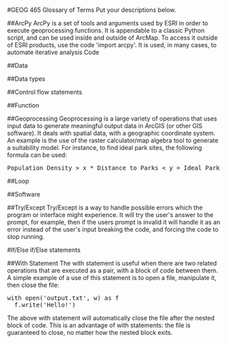 #GEOG 465 Glossary of Terms
Put your descriptions below.

##ArcPy
ArcPy is a set of tools and arguments used by ESRI in order to execute geoprocessing functions.
It is appendable to a classic Python script, and can be used inside and outside of ArcMap.
To access it outside of ESRI products, use the code 'import arcpy'.
It is used, in many cases, to automate iterative analysis
Code

##Data

##Data types

##Control flow statements

##Function

##Geoprocessing
Geoprocessing is a large variety of operations that uses input data to generate meaningful output data in ArcGIS (or other GIS software).
It deals with spatial data, with a geographic coordinate system.
An example is the use of the raster calculator/map algebra tool to generate a suitability model. For instance, to find ideal park sites, the following formula can be used:

<pre>Population Density > x * Distance to Parks < y = Ideal Park Sites</pre>

##Loop

##Software

##Try/Except
Try/Except is a way to handle possible errors which the program or interface might experience. 
It will try the user's answer to the prompt, for example, then if the users prompt is invalid it will
handle it as an error instead of the user's input breaking the code, and forcing the code to stop running. 

#If/Else if/Else statements

##With Statement
The with statement is useful when there are two related operations that are executed as a pair, with a block of code between them. A simple example of a use of this statement is to open a file, manipulate it, then close the file:

<pre>with open('output.txt', w) as f
  f.write('Hello!')</pre>

The above with statement will automatically close the file after the nested block of code. This is an advantage of with statements: the file is guaranteed to close, no matter how the nested block exits.
